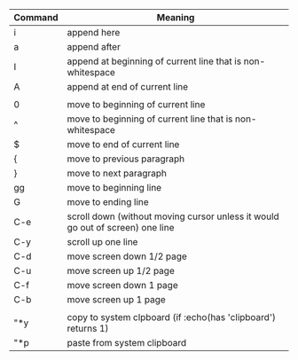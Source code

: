 | Command       | Meaning       |
| ------------- | ------------- |
| i             | append here   |
| a             | append after  |
| I             | append at beginning of current line that is non-whitespace |
| A             | append at end of current line |
|               |               |
| 0             | move to beginning of current line |
| ^             | move to beginning of current line that is non-whitespace |
| $             | move to end of current line |
| {             | move to previous paragraph |
| }             | move to next paragraph |
| gg            | move to beginning line |
| G             | move to ending line |
| C-e           | scroll down (without moving cursor unless it would go out of screen) one line |
| C-y           | scroll up one line |
| C-d           | move screen down 1/2 page |
| C-u           | move screen up 1/2 page |
| C-f           | move screen down 1 page |
| C-b           | move screen up 1 page |
|               |               |
| "*y           | copy to system clpboard (if :echo(has 'clipboard') returns 1) |
| "*p           | paste from system clipboard |
